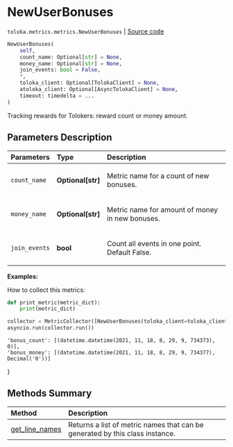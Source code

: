 # NewUserBonuses
`toloka.metrics.metrics.NewUserBonuses` | [Source code](https://github.com/Toloka/toloka-kit/blob/v1.1.0.post1/src/metrics/metrics.py#L185)

```python
NewUserBonuses(
    self,
    count_name: Optional[str] = None,
    money_name: Optional[str] = None,
    join_events: bool = False,
    *,
    toloka_client: Optional[TolokaClient] = None,
    atoloka_client: Optional[AsyncTolokaClient] = None,
    timeout: timedelta = ...
)
```

Tracking rewards for Tolokers: reward count or money amount.

## Parameters Description

| Parameters | Type | Description |
| :----------| :----| :-----------|
`count_name`|**Optional\[str\]**|<p>Metric name for a count of new bonuses.</p>
`money_name`|**Optional\[str\]**|<p>Metric name for amount of money in new bonuses.</p>
`join_events`|**bool**|<p>Count all events in one point.  Default False.</p>

**Examples:**

How to collect this metrics:
```python
def print_metric(metric_dict):
    print(metric_dict)

collector = MetricCollector([NewUserBonuses(toloka_client=toloka_client)], print_metric)
asyncio.run(collector.run())
```
    'bonus_count': [(datetime.datetime(2021, 11, 18, 8, 29, 9, 734373), 0)],
    'bonus_money': [(datetime.datetime(2021, 11, 18, 8, 29, 9, 734377), Decimal('0'))]
}
## Methods Summary

| Method | Description |
| :------| :-----------|
[get_line_names](toloka.metrics.metrics.NewUserBonuses.get_line_names.md)| Returns a list of metric names that can be generated by this class instance.
